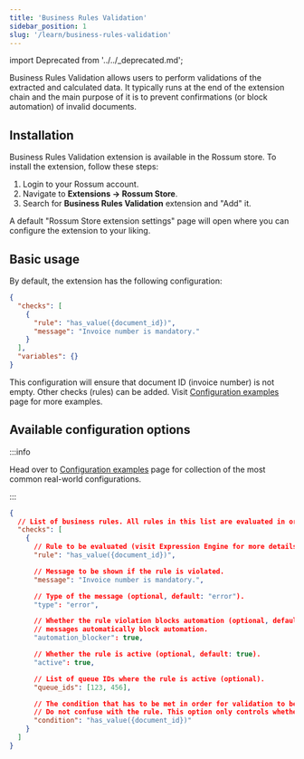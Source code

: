 ```yaml
---
title: 'Business Rules Validation'
sidebar_position: 1
slug: '/learn/business-rules-validation'
---
```


import Deprecated from '../../\_deprecated.md';

<Deprecated />

Business Rules Validation allows users to perform validations of the extracted and calculated data. It typically runs at the end of the extension chain and the main purpose of it is to prevent confirmations (or block automation) of invalid documents.

<!-- TODO: create a page (guide) describing how does chaining of extensions work! -->

## Installation

Business Rules Validation extension is available in the Rossum store. To install the extension, follow these steps:

1. Login to your Rossum account.
1. Navigate to **Extensions → Rossum Store**.
1. Search for **Business Rules Validation** extension and "Add" it.

A default "Rossum Store extension settings" page will open where you can configure the extension to your liking.

## Basic usage

By default, the extension has the following configuration:

```json
{
  "checks": [
    {
      "rule": "has_value({document_id})",
      "message": "Invoice number is mandatory."
    }
  ],
  "variables": {}
}
```

This configuration will ensure that document ID (invoice number) is not empty. Other checks (rules) can be added. Visit [Configuration examples](./configuration-examples.md) page for more examples.

## Available configuration options

:::info

Head over to [Configuration examples](./configuration-examples.md) page for collection of the most common real-world configurations.

:::

```json
{
  // List of business rules. All rules in this list are evaluated in order.
  "checks": [
    {
      // Rule to be evaluated (visit Expression Engine for more details).
      "rule": "has_value({document_id})",

      // Message to be shown if the rule is violated.
      "message": "Invoice number is mandatory.",

      // Type of the message (optional, default: "error").
      "type": "error",

      // Whether the rule violation blocks automation (optional, default: false). Note that error
      // messages automatically block automation.
      "automation_blocker": true,

      // Whether the rule is active (optional, default: true).
      "active": true,

      // List of queue IDs where the rule is active (optional).
      "queue_ids": [123, 456],

      // The condition that has to be met in order for validation to be applied (optional).
      // Do not confuse with the rule. This option only controls whether the rule is applied or not.
      "condition": "has_value({document_id})"
    }
  ]
}
```
